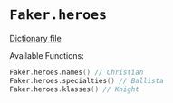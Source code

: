 # `Faker.heroes`

[Dictionary file](../src/main/resources/locales/en/heroes.yml)

Available Functions:  
```kotlin
Faker.heroes.names() // Christian
Faker.heroes.specialties() // Ballista
Faker.heroes.klasses() // Knight
```
